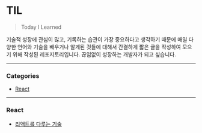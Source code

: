 # TIL

> Today I Learned

기술적 성장에 관심이 많고, 기록하는 습관이 가장 중요하다고 생각하기 때문에 매일 다양한 언어와 기술을 배우거나 알게된 것들에 대해서 간결하게 짧은 글을 작성하여 모으기 위해 작성된 레포지토리입니다. 끊임없이 성장하는 개발자가 되고 싶습니다.

---

### Categories

* [React](#react)

---

### React

* [리액트를 다루는 기술](https://github.com/22yuu/TIL/tree/main/%EB%A6%AC%EC%95%A1%ED%8A%B8%EB%A5%BC%20%EB%8B%A4%EB%A3%A8%EB%8A%94%20%EA%B8%B0%EC%88%A0)
